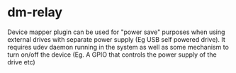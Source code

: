 # dm-relay
Device mapper plugin can be used for "power save" purposes when using external drives with separate power supply (Eg USB self powered drive).
It requires udev daemon running in the system as well as some mechanism to turn on/off the device (Eg. A GPIO that controls the power supply of the drive etc)
